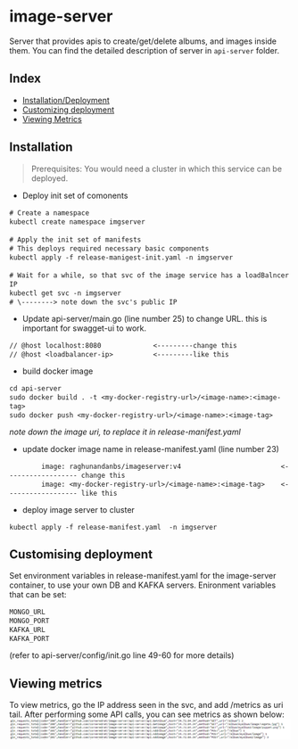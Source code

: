# image-server
Server that provides apis to create/get/delete albums, and images inside them.
You can find the detailed description of server in `api-server` folder.

## Index
- [Installation/Deployment](#installation)
- [Customizing deployment](#customize)
- [Viewing Metrics](#metrics)

<a name="Installation"></a>
## Installation
> Prerequisites: You would need a cluster in which this service can be deployed.
- Deploy init set of comonents
```
# Create a namespace
kubectl create namespace imgserver

# Apply the init set of manifests
# This deploys required necessary basic components
kubectl apply -f release-manigest-init.yaml -n imgserver

# Wait for a while, so that svc of the image service has a loadBalncer IP
kubectl get svc -n imgserver
# \--------> note down the svc's public IP
```
- Update api-server/main.go (line number 25) to change URL. this is important for swagget-ui to work.
```
// @host localhost:8080             <---------change this
// @host <loadbalancer-ip>          <---------like this
```
- build docker image
```
cd api-server
sudo docker build . -t <my-docker-registry-url>/<image-name>:<image-tag>
sudo docker push <my-docker-registry-url>/<image-name>:<image-tag>
```
*note down the image uri, to replace it in release-manifest.yaml*
- update docker image name in release-manifest.yaml (line number 23)
```
        image: raghunandanbs/imageserver:v4                         <------------------ change this
        image: <my-docker-registry-url>/<image-name>:<image-tag>    <------------------ like this 
```
- deploy image server to cluster
```
kubectl apply -f release-manifest.yaml  -n imgserver
```
<a name="customize"></a>
## Customising deployment
Set environment variables in release-manifest.yaml for the image-server container, to use your own DB and KAFKA servers. Enironment variables that can be set: 
```
MONGO_URL
MONGO_PORT
KAFKA_URL
KAFKA_PORT
```
(refer to api-server/config/init.go line 49-60 for more details)
<a name="metrics"></a>
## Viewing metrics
To view metrics, go the IP address seen in the svc, and add /metrics as uri tail.
After performing some API calls, you can see metrics as shown below:
![metrics-image](assets/metrics.PNG)
